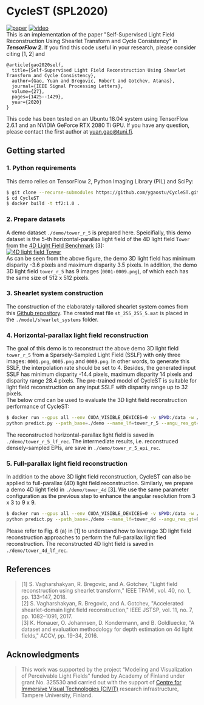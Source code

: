 # CycleST (SPL2020)
[![paper](https://img.shields.io/badge/ArXiv-Paper-green)](https://arxiv.org/abs/2003.09294)
[![video](https://img.shields.io/badge/YouTube-Video-orange)](https://www.youtube.com/watch?v=r9e4XoX07hE)  
This is an implementation of the paper "Self-Supervised Light Field Reconstruction Using Shearlet Transform and Cycle Consistency" in ***TensorFlow 2***.
If you find this code useful in your research, please consider citing [1, 2] and  
```
@article{gao2020self,
  title={Self-Supervised Light Field Reconstruction Using Shearlet Transform and Cycle Consistency},
  author={Gao, Yuan and Bregovic, Robert and Gotchev, Atanas},
  journal={IEEE Signal Processing Letters},
  volume={27},
  pages={1425--1429},
  year={2020}
}
```
This code has been tested on an Ubuntu 18.04 system using TensorFlow 2.6.1 and an NVIDIA GeForce RTX 2080 Ti GPU. 
If you have any question, please contact the first author at <yuan.gao@tuni.fi>.

## Getting started ##
### 1. Python requirements ###
This demo relies on TensorFlow 2, Python Imaging Library (PIL) and SciPy: 
``` bash
$ git clone --recurse-submodules https://github.com/ygaostu/CycleST.git
$ cd CycleST
$ docker build -t tf2:1.0 .
```
### 2. Prepare datasets ###
A demo dataset `./demo/tower_r_5` is prepared here. 
Speicifially, this demo dataset is the 5-th horizontal-parallax light field of the 4D light field `Tower` from the [4D Light Field Benchmark](https://lightfield-analysis.uni-konstanz.de/) [3]:  
[![](./demo/lf_tower.png "4D light field Tower")](https://lightfield-analysis.uni-konstanz.de/)  
As can be seen from the above figure, the demo 3D light field has minimum disparity -3.6 pixels and maximum disparity 3.5 pixels. 
In addition, the demo 3D light field `tower_r_5` has 9 images (`0001-0009.png`), of which each has the same size of 512 x 512 pixels.   

### 3. Shearlet system construction
The construction of the elaborately-tailored shearlet system comes from this [Github repository](https://github.com/ygaostu/shearlets).
The created mat file `st_255_255_5.mat` is placed in the `./model/shearlet_systems` folder.  

### 4. Horizontal-parallax light field reconstruction ###
The goal of this demo is to reconstruct the above demo 3D light field `tower_r_5` from a Sparsely-Sampled Light Field (SSLF) with only three images: `0001.png`, `0005.png` and `0009.png`.
In other words, to generate this SSLF, the interpolation rate should be set to 4. 
Besides, the generated input SSLF has minimum disparity -14.4 pixels, maximum disparity 14 pixels and disparity range 28.4 pixels. 
The pre-trained model of CycleST is suitable for light field reconstruction on any input SSLF with disparity range up to 32 pixels.  
The below cmd can be used to evaluate the 3D light field reconstruction performance of CycleST:
``` bash  
$ docker run --gpus all --env CUDA_VISIBLE_DEVICES=0 -v $PWD:/data -w /data --user $(id -u):$(id -g) -it --rm tf2:1.0 \  
python predict.py --path_base=./demo --name_lf=tower_r_5 --angu_res_gt=9 --dmin=-3.6 --dmax=3.5 --interp_rate=4
```
The reconstructed horizontal-parallax light field is saved in `./demo/tower_r_5_lf_rec`. The intermediate results, i.e. reconstruced densely-sampled EPIs, are save in `./demo/tower_r_5_epi_rec`. 

### 5. Full-parallax light field reconstruction ###
In addition to the above 3D light field reconstruction, CycleST can also be applied to full-parallax (4D) light field reconstruction. 
Similarly, we prepare a demo 4D light field in `./demo/tower_4d` [3]. 
We use the same parameter configuration as the previous step to enhance the angular resolution from 3 x 3 to 9 x 9. 
``` bash
$ docker run --gpus all --env CUDA_VISIBLE_DEVICES=0 -v $PWD:/data -w /data --user $(id -u):$(id -g) -it --rm tf2:1.0 \  
python predict.py --path_base=./demo --name_lf=tower_4d --angu_res_gt=9 --dmin=-3.6 --dmax=3.5 --interp_rate=4 --full_parallax
```
Please refer to Fig. 6 (a) in [1] to understand how to leverage 3D light field reconstruction approaches to perform the full-parallax light fied reconstruction. 
The reconstructed 4D light field is saved in `./demo/tower_4d_lf_rec`.

## References ##
> [1] S. Vagharshakyan, R. Bregovic, and A. Gotchev, "Light field reconstruction using shearlet transform," IEEE TPAMI, vol. 40,
no. 1, pp. 133–147, 2018.  
> [2] S. Vagharshakyan, R. Bregovic, and A. Gotchev, "Accelerated shearlet-domain light field reconstruction," IEEE JSTSP, vol.
11, no. 7, pp. 1082–1091, 2017.  
> [3] K. Honauer, O. Johannsen, D. Kondermann, and B. Goldluecke, "A dataset and evaluation methodology for depth estimation on 4d light fields," ACCV, pp. 19-34, 2016.

## Acknowledgments ##
> This work was supported by the project “Modeling and Visualization of Perceivable Light Fields” funded by Academy of Finland under grant No. 325530 and carried out with the support of [Centre for Immersive Visual Technologies (CIVIT)](https://civit.fi/) research infrastructure, Tampere University, Finland.